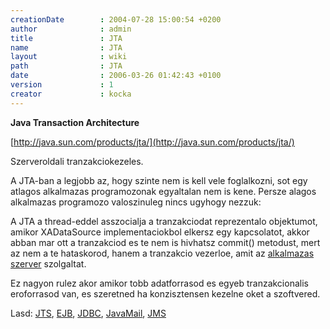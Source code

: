 ```yaml
---
creationDate        : 2004-07-28 15:00:54 +0200 
author              : admin 
title               : JTA 
name                : JTA 
layout              : wiki 
path                : JTA 
date                : 2006-03-26 01:42:43 +0100 
version             : 1 
creator             : kocka 
---
```

__Java Transaction Architecture__

[http://java.sun.com/products/jta/](http://java.sun.com/products/jta/)

Szerveroldali tranzakciokezeles.

A JTA-ban a legjobb az, hogy szinte nem is kell vele foglalkozni, sot egy atlagos alkalmazas programozonak egyaltalan nem is kene. Persze alagos alkalmazas programozo valoszinuleg nincs ugyhogy nezzuk:

A JTA a thread-eddel asszocialja a tranzakciodat reprezentalo objektumot, amikor XADataSource implementaciokbol elkersz egy kapcsolatot, akkor abban mar ott a tranzakciod es te nem is hivhatsz commit() metodust, mert az nem a te hataskorod, hanem a tranzakcio vezerloe, amit az [alkalmazas szerver](Alkalmazas%20Szerver.html) szolgaltat.

Ez nagyon rulez akor amikor tobb adatforrasod es egyeb tranzakcionalis eroforrasod van, es szeretned ha konzisztensen kezelne oket a szoftvered.

Lasd: [JTS](JTS.html), [EJB](EJB.html), [JDBC](JDBC.html), [JavaMail](Missing.html), [JMS](JMS.html)
